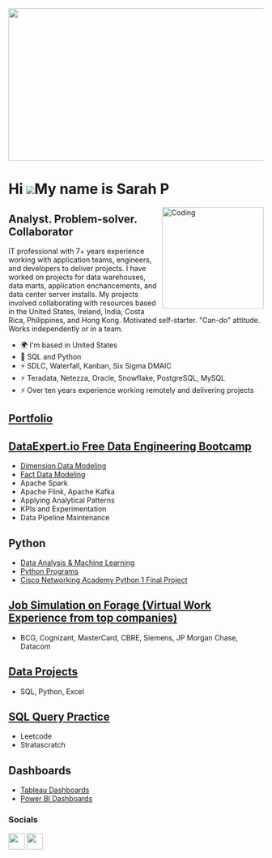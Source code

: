 <img width = "800" height = "300" src ="https://github.com/Sarah269/sarah269/assets/132937964/483bf753-acb3-405d-a66a-a725d955bcbc">






Hi ![](https://user-images.githubusercontent.com/18350557/176309783-0785949b-9127-417c-8b55-ab5a4333674e.gif)My name is Sarah P
===============================================================================================================================

<img align="right" alt="Coding" width="200" src="https://media2.giphy.com/media/scZPhLqaVOM1qG4lT9/giphy.gif?cid=ecf05e47u9l5irab02w61weq5moapnz7q8b9ci71whhbwdsc&ep=v1_gifs_search&rid=giphy.gif&ct=g">

Analyst. Problem-solver. Collaborator
-------------------------------------------------------

IT professional with 7+ years experience working with application teams, engineers, and developers to deliver projects. I have worked on projects for data warehouses, data marts, application enchancements, and data center server installs. My projects involved collaborating with resources based in the United States, Ireland, India, Costa Rica, Philippines, and Hong Kong.  Motivated self-starter.  "Can-do" attitude. Works independently or in a team.

*   🌍  I'm based in United States
*   🧠  SQL and Python
*   ⚡  SDLC, Waterfall, Kanban, Six Sigma DMAIC
*   ⚡  Teradata, Netezza, Oracle, Snowflake, PostgreSQL, MySQL
*   ⚡  Over ten years experience working remotely and delivering projects


## [Portfolio](https://sarah269.github.io/portfolio/)
  
## [DataExpert.io Free Data Engineering Bootcamp](https://github.com/Sarah269/jubilant-goggles/tree/main)
  - [Dimension Data Modeling](https://github.com/Sarah269/jubilant-goggles/tree/main/Dimensional%20Data%20Modeling)
  - [Fact Data Modeling](https://github.com/Sarah269/jubilant-goggles/tree/main/Fact%20Data%20Modelling)
  - Apache Spark
  - Apache Flink, Apache Kafka
  - Applying Analytical Patterns
  - KPIs and Experimentation
  - Data Pipeline Maintenance

## Python
  - [Data Analysis  & Machine Learning](https://github.com/Sarah269/glowing-dollop/tree/main)
  - [Python Programs](https://github.com/Sarah269/stunning-guacamole)
  - [Cisco Networking Academy Python 1 Final Project](https://github.com/Sarah269/Python_TicTacToe)

## [Job Simulation on Forage (Virtual Work Experience from top companies)](https://github.com/Sarah269/bug-free-eureka)
  - BCG, Cognizant, MasterCard, CBRE, Siemens, JP Morgan Chase, Datacom

## [Data Projects](https://github.com/Sarah269/glowing-dollop/tree/main)
  - SQL, Python, Excel

## [SQL Query Practice](https://github.com/Sarah269/SQL)
  - Leetcode
  - Stratascratch

## Dashboards
- [Tableau Dashboards](https://public.tableau.com/app/profile/s.pfeiffer2269/vizzes)
- [Power BI Dashboards](https://github.com/Sarah269/supreme-fiesta)










  


### Socials
<p align="left"> <a href="https://www.github.com/Sarah269" target="_blank" rel="noreferrer"><img src="https://raw.githubusercontent.com/danielcranney/readme-generator/main/public/icons/socials/github.svg" width="32" height="32" /></a> <a href="https://www.linkedin.com/in/sarahpfeifferpm/" target="_blank" rel="noreferrer"><img src="https://raw.githubusercontent.com/danielcranney/readme-generator/main/public/icons/socials/linkedin.svg" width="32" height="32" /></a></p>
